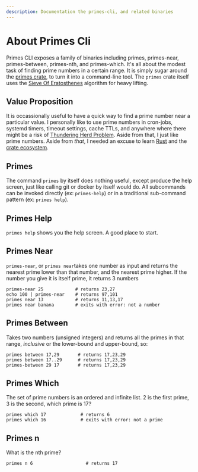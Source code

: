 ```yaml
---
description: Documentation the primes-cli, and related binaries
---
```


# About Primes Cli

Primes CLI exposes a family of binaries including primes, primes-near, primes-between, primes-nth, and primes-which. It's all about the modest task of finding prime numbers in a certain range. It is simply sugar around the [primes crate](https://crates.io/crates/primes), to turn it into a command-line tool. The `primes` crate itself uses the [Sieve Of Eratosthenes](https://en.wikipedia.org/wiki/Sieve_of_Eratosthenes) algorithm for heavy lifting.

## Value Proposition

It is occassionally useful to have a quick way to find a prime number near a particular value. I personally like to use prime numbers in cron-jobs, systemd timers, timeout settings, cache TTLs, and anywhere where there might be a risk of [Thundering Herd Problem](https://en.wikipedia.org/wiki/Thundering_herd_problem). Aside from that, I just like prime numbers. Aside from _that_, I needed an excuse to learn [Rust](https://www.rust-lang.org/) and the [crate ecosystem](https://doc.rust-lang.org/cargo/guide/).

## Primes

The command `primes` by itself does nothing useful, except produce the help screen, just like calling git or docker by itself would do. All subcommands can be invoked directly (ex: `primes-help`) or in a traditional sub-command pattern (ex: `primes help`).

## Primes Help
`primes help` shows you the help screen. A good place to start.

## Primes Near

`primes-near`, or `primes near`takes one number as input and returns the nearest prime lower than that number, and the nearest prime higher. If the number you give it is itself prime, it returns 3 numbers

```text
primes-near 25            # returns 23,27
echo 100 | primes-near    # returns 97,101
primes near 13            # returns 11,13,17
primes near banana        # exits with error: not a number
```

## Primes Between

Takes two numbers \(unsigned integers\) and returns all the primes in that range, _inclusive_ or the lower-bound and upper-bound, so:

```text
primes between 17,29       # returns 17,23,29
primes between 17..29      # returns 17,23,29
primes-between 29 17       # returns 17,23,29 
```

## Primes Which

The set of prime numbers is an ordered and infinite list. 2 is the first prime, 3 is the second, which prime is 17?

```text
primes which 17             # returns 6
primes which 16             # exits with error: not a prime
```

## Primes n

What is the nth prime?

```text
primes n 6                    # returns 17
```

